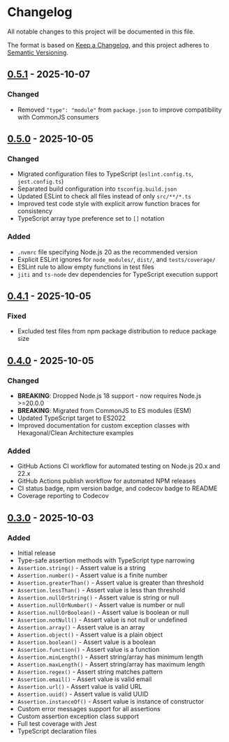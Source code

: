 # Changelog

All notable changes to this project will be documented in this file.

The format is based on [Keep a Changelog](https://keepachangelog.com/en/1.0.0/),
and this project adheres to [Semantic Versioning](https://semver.org/spec/v2.0.0.html).

## [0.5.1] - 2025-10-07

### Changed

- Removed `"type": "module"` from `package.json` to improve compatibility with
  CommonJS consumers

## [0.5.0] - 2025-10-05

### Changed

- Migrated configuration files to TypeScript (`eslint.config.ts`, `jest.config.ts`)
- Separated build configuration into `tsconfig.build.json`
- Updated ESLint to check all files instead of only `src/**/*.ts`
- Improved test code style with explicit arrow function braces for consistency
- TypeScript array type preference set to `[]` notation

### Added

- `.nvmrc` file specifying Node.js 20 as the recommended version
- Explicit ESLint ignores for `node_modules/`, `dist/`, and `tests/coverage/`
- ESLint rule to allow empty functions in test files
- `jiti` and `ts-node` dev dependencies for TypeScript execution support

## [0.4.1] - 2025-10-05

### Fixed

- Excluded test files from npm package distribution to reduce package size

## [0.4.0] - 2025-10-05

### Changed

- **BREAKING**: Dropped Node.js 18 support - now requires Node.js >=20.0.0
- **BREAKING**: Migrated from CommonJS to ES modules (ESM)
- Updated TypeScript target to ES2022
- Improved documentation for custom exception classes with Hexagonal/Clean Architecture examples

### Added

- GitHub Actions CI workflow for automated testing on Node.js 20.x and 22.x
- GitHub Actions publish workflow for automated NPM releases
- CI status badge, npm version badge, and codecov badge to README
- Coverage reporting to Codecov

## [0.3.0] - 2025-10-03

### Added

- Initial release
- Type-safe assertion methods with TypeScript type narrowing
- `Assertion.string()` - Assert value is a string
- `Assertion.number()` - Assert value is a finite number
- `Assertion.greaterThan()` - Assert value is greater than threshold
- `Assertion.lessThan()` - Assert value is less than threshold
- `Assertion.nullOrString()` - Assert value is string or null
- `Assertion.nullOrNumber()` - Assert value is number or null
- `Assertion.nullOrBoolean()` - Assert value is boolean or null
- `Assertion.notNull()` - Assert value is not null or undefined
- `Assertion.array()` - Assert value is an array
- `Assertion.object()` - Assert value is a plain object
- `Assertion.boolean()` - Assert value is a boolean
- `Assertion.function()` - Assert value is a function
- `Assertion.minLength()` - Assert string/array has minimum length
- `Assertion.maxLength()` - Assert string/array has maximum length
- `Assertion.regex()` - Assert string matches pattern
- `Assertion.email()` - Assert value is valid email
- `Assertion.url()` - Assert value is valid URL
- `Assertion.uuid()` - Assert value is valid UUID
- `Assertion.instanceOf()` - Assert value is instance of constructor
- Custom error messages support for all assertions
- Custom assertion exception class support
- Full test coverage with Jest
- TypeScript declaration files

[0.5.1]: https://github.com/frantisekstanko/assertion/compare/v0.5.0...v0.5.1
[0.5.0]: https://github.com/frantisekstanko/assertion/compare/v0.4.1...v0.5.0
[0.4.1]: https://github.com/frantisekstanko/assertion/compare/v0.4.0...v0.4.1
[0.4.0]: https://github.com/frantisekstanko/assertion/compare/v0.3.0...v0.4.0
[0.3.0]: https://github.com/frantisekstanko/assertion/releases/tag/v0.3.0
